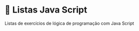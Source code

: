 # :page_facing_up: Listas Java Script
Listas de exercícios de lógica de programação com Java Script
